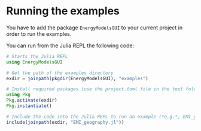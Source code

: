 # Running the examples

You have to add the package `EnergyModelsGUI` to your current project in order to run the examples.

You can run from the Julia REPL the following code:

```julia
# Starts the Julia REPL
using EnergyModelsGUI

# Get the path of the examples directory
exdir = joinpath(pkgdir(EnergyModelsGUI), "examples")

# Install required packages (use the project.toml file in the test folder of the repository)
using Pkg
Pkg.activate(exdir)
Pkg.instantiate()

# Include the code into the Julia REPL to run an example (*e.g.*, EMI_geography.jl):
include(joinpath(exdir, "EMI_geography.jl"))
```
